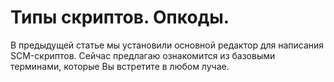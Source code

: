 # Типы скриптов. Опкоды.

В предыдущей статье мы установили основной редактор для написания SCM-скриптов. Сейчас предлагаю ознакомится из базовыми терминами, которые Вы встретите в любом лучае.
